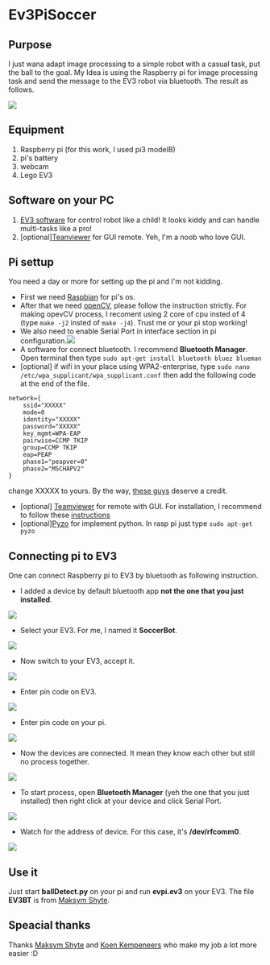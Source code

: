 # Ev3PiSoccer

## Purpose
I just wana adapt image processing to a simple robot with a casual task, put the ball to the goal. My Idea is using the Raspberry pi for image processing task and send the message to the EV3 robot via bluetooth. The result as follows.

[![](./img/9.PNG)](https://youtu.be/1NdWqt1gIag)

## Equipment
1. Raspberry pi (for this work, I used pi3 modelB)
1. pi's battery
1. webcam
1. Lego EV3 

## Software on your PC
1. [EV3 software](https://education.lego.com/en-us/downloads/mindstorms-ev3/software) for control robot like a child! It looks kiddy and can handle multi-tasks like a pro! 
1. [optional][Teanviewer](https://www.teamviewer.com) for GUI remote. Yeh, I'm a noob who love GUI. 

## Pi settup
You need a day or more for setting up the pi and I'm not kidding.
* First we need [Raspbian](https://www.raspberrypi.org/downloads/raspbian/) for pi's os.
* After that we need [openCV](https://www.pyimagesearch.com/2018/09/26/install-opencv-4-on-your-raspberry-pi/), please follow the instruction strictly. For making opevCV process, I recoment using 2 core of cpu insted of 4 (type `make -j2` insted of `make -j4`). Trust me or your pi stop working!
* We also need to enable Serial Port in interface section in pi configuration.![](./img/0.PNG)
* A software for connect bluetooth. I recommend **Bluetooth Manager**. Open terminal then type `sudo apt-get install bluetooth bluez blueman`
* [optional] if wifi in your place using WPA2-enterprise, type `sudo nano /etc/wpa_supplicant/wpa_supplicant.conf` then add the following code at the end of the file.
```
network={
	ssid="XXXXX"
	mode=0
	identity="XXXXX"
	password="XXXXX" 
	key_mgmt=WPA-EAP
	pairwise=CCMP TKIP
	group=CCMP TKIP
	eap=PEAP	
	phase1="peapver=0"
	phase2="MSCHAPV2"
} 
```
change XXXXX to yours. By the way, [these guys](https://www.raspberrypi.org/forums/viewtopic.php?t=44029) deserve a credit.
* [optional] [Teamviewer](https://www.teamviewer.com) for remote with GUI. For installation, I recommend to follow these [instructions](https://pimylifeup.com/raspberry-pi-teamviewer/) 
* [optional][Pyzo](https://pyzo.org/start.html) for implement python. In rasp pi just type `sudo apt-get pyzo`

## Connecting pi to EV3
One can connect Raspberry pi to EV3 by bluetooth as following instruction.
* I added a device by default bluetooth app **not the one that you just installed**. 

![](./img/1.PNG)

* Select your EV3. For me, I named it **SoccerBot**.

![](./img/2.PNG)

* Now switch to your EV3, accept it.

![](./img/3.PNG)

* Enter pin code on EV3.

![](./img/4.PNG)

* Enter pin code on your pi.

![](./img/5.PNG)

* Now the devices are connected. It mean they know each other but still no process together.

![](./img/6.PNG)

* To start process, open **Bluetooth Manager** (yeh the one that you just installed) then right click at your device and click Serial Port.

![](./img/7.PNG)

* Watch for the address of device. For this case, it's **/dev/rfcomm0**.

![](./img/8.PNG)

## Use it
Just start **ballDetect.py** on your pi and run **evpi.ev3** on your EV3. The file **EV3BT** is from [Maksym Shyte](http://www.geekdroppings.com/2018/01/21/raspberry-pi-and-the-lego-ev3-connected-by-bluetooth/).

## Speacial thanks
Thanks [Maksym Shyte](http://www.geekdroppings.com/2018/01/21/raspberry-pi-and-the-lego-ev3-connected-by-bluetooth/) and [Koen Kempeneers](https://www.hackster.io/KKE/raspberry-pi-lego-mindstorms-ev3-bluetooth-communication-aa42e2) who make my job a lot more easier :D
